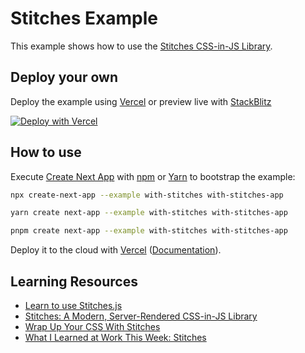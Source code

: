 # Stitches Example

This example shows how to use the
[Stitches CSS-in-JS Library](https://github.com/modulz/stitches).

## Deploy your own

Deploy the example using
[Vercel](https://vercel.com?utm_source=github&utm_medium=readme&utm_campaign=next-example)
or preview live with
[StackBlitz](https://stackblitz.com/github/vercel/next.js/tree/canary/examples/with-stitches)

[![Deploy with Vercel](https://vercel.com/button)](https://vercel.com/new/git/external?repository-url=https://github.com/vercel/next.js/tree/canary/examples/with-stitches&project-name=with-stitches&repository-name=with-stitches)

## How to use

Execute
[Create Next App](https://github.com/vercel/next.js/tree/canary/packages/create-next-app)
with [npm](https://docs.npmjs.com/cli/init) or
[Yarn](https://yarnpkg.com/lang/en/docs/cli/create/) to bootstrap the example:

```bash
npx create-next-app --example with-stitches with-stitches-app
```

```bash
yarn create next-app --example with-stitches with-stitches-app
```

```bash
pnpm create next-app --example with-stitches with-stitches-app
```

Deploy it to the cloud with
[Vercel](https://vercel.com/new?utm_source=github&utm_medium=readme&utm_campaign=next-example)
([Documentation](https://nextjs.org/docs/deployment)).

## Learning Resources

- [Learn to use Stitches.js](https://youtu.be/HbFtzqSnpVo)
- [Stitches: A Modern, Server-Rendered CSS-in-JS Library](https://blog.logrocket.com/stitches-server-rendered-css-in-js)
- [Wrap Up Your CSS With Stitches](https://www.javascript.christmas/2020/15)
- [What I Learned at Work This Week: Stitches](https://mike-diaz006.medium.com/what-i-learned-at-work-this-week-stitches-e4bd44bfd47b)
